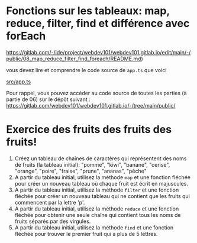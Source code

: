 # Fonctions sur les tableaux: map, reduce, filter, find et différence avec forEach

https://gitlab.com/-/ide/project/webdev101/webdev101.gitlab.io/edit/main/-/public/08_map_reduce_filter_find_foreach/README.md)

vous devez lire et comprendre le code source de `app.ts` que voici

[src/app.ts](src/app.ts ':include :type=code typescript')

Pour rappel, vous pouvez accéder au code source de toutes les parties (à partie de 06) sur le dépôt suivant : https://gitlab.com/webdev101/webdev101.gitlab.io/-/tree/main/public/

# Exercice des fruits des fruits des fruits!

1. Créez un tableau de chaînes de caractères qui représentent des noms de fruits (la tableau initial): "pomme", "kiwi", "banane", "cerise", "orange",  "poire", "fraise", "prune", "ananas", "pêche"
2. A partir du tableau initial, utilisez la méthode `map` et une fonction fléchée pour créer un nouveau tableau où chaque fruit est écrit en majuscules.
3. A partir du tableau initial, utilisez la méthode `filter` et une fonction fléchée pour créer un nouveau tableau qui ne contient que les fruits qui commencent par la lettre 'p'.
4. A partir du tableau initial, utilisez la méthode `reduce` et une fonction fléchée pour obtenir une seule chaîne qui contient tous les noms de fruits séparés par des virgules.
5. A partir du tableau initial, utilisez la méthode `find` et une fonction fléchée pour trouver le premier fruit qui a plus de 5 lettres.
